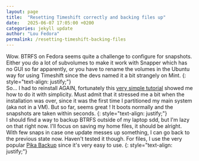 ```yaml
---
layout: page
title:  "Resetting Timeshift correctly and backing files up"
date:   2025-06-07 17:05:00 +0200
categories: jekyll update
author: "Lou Fedora"
permalink: /resetting-timeshift-backing-files
---
```

Wow. BTRFS on Fedora seems quite a challenge to configure for snapshots. Either you do a lot of subvolumes to make it work with Snapper which has no GUI so far apparently, or you have to rename the volumes in the Ubuntu way for using Timeshift since the devs named it a bit strangely on Mint.
{: style="text-align: justify;"}
<br/>
So... I had to reinstall AGAIN, fortunately this [very simple tutorial](https://youtu.be/bN8gGoBaZ5M?si=vh9VTNOa4YYnTOmj) showed me how to do it with simplicity. Must admit that it stressed me a bit when the installation was over, since it was the first time I partitioned my main system (aka not in a VM). But so far, seems great ! It boots normally and the snapshots are taken within seconds.
{: style="text-align: justify;"}
<br/>
I should find a way to backup BTRFS outside of my laptop sdd, but I'm lazy on that right now. I'll focus on saving my home files, it should be alright. With few snaps in case one update messes up something, I can go back to the previous state now. Haven't tested it though. For files, I use the very popular [Pika Backup](https://youtu.be/W30wzKVwCHo?si=O6IfBw6roDRiLLQk) since it's very easy to use.
{: style="text-align: justify;"}
